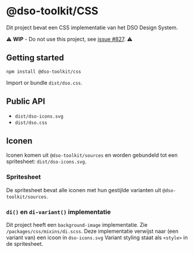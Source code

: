 # @dso-toolkit/CSS

Dit project bevat een CSS implementatie van het DSO Design System.

⚠️ **WIP** - Do not use this project, see [issue #827](https://github.com/dso-toolkit/dso-toolkit/issues/827). ⚠️

## Getting started

```
npm install @dso-toolkit/css
```

Import or bundle `dist/dso.css`.

## Public API

- `dist/dso-icons.svg`
- `dist/dso.css`

## Iconen

Iconen komen uit `@dso-toolkit/sources` en worden gebundeld tot een spritesheet: `dist/dso-icons.svg`.

### Spritesheet

De spritesheet bevat alle iconen met hun gestijlde varianten uit `@dso-toolkit/sources`.

### `di()` en `di-variant()` implementatie

Dit project heeft een `background-image` implementatie. Zie `/packages/css/mixins/di.scss`. Deze implementatie verwijst naar (een variant van) een icoon in `dso-icons.svg` Variant styling staat als `<style>` in de spritesheet.
